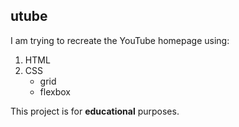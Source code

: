 ## utube

I am trying to recreate the YouTube homepage using:

1. HTML
2. CSS 
    * grid
    * flexbox

This project is for **educational** purposes.